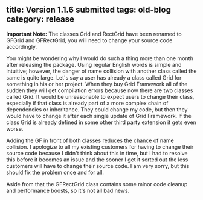 title: Version 1.1.6 submitted
tags: old-blog
category: release
---

**Important Note:** The classes Grid and RectGrid have been renamed to GFGrid
and GFRectGrid, you will need to change your source code accordingly.

You might be wondering why I would do such a thing more than one month after
releasing the package. Using regular English words is simple and intuitive;
however, the danger of name collision with another class called the same is
quite large. Let's say a user has already a class called Grid for something in
his or her project. When they buy Grid Framework all of the sudden they will
get compilation errors because now there are two classes called Grid. It would
be unreasonable to expect users to change their class, especially if that class
is already part of a more complex chain of dependencies or inheritance. They
could change my code, but then they would have to change it after each single
update of Grid Framework. If the class Grid is already defined in some other
third party extension it gets even worse.

Adding the GF in front of both classes reduces the chance of name collision. I
apologize to all my existing customers for having to change their source code
because I didn't think about this in time, but I had to resolve this before it
becomes an issue and the sooner I get it sorted out the less customers will
have to change their source code. I am very sorry, but this should fix the
problem once and for all.


Aside from that the GFRectGrid class contains some minor code cleanup and
performance boosts, so it's not all bad news.
